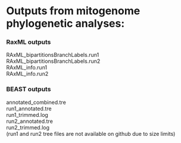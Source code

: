 # Outputs from mitogenome phylogenetic analyses:
### RaxML outputs
RAxML_bipartitionsBranchLabels.run1  
RAxML_bipartitionsBranchLabels.run2  
RAxML_info.run1  
RAxML_info.run2  

### BEAST outputs
annotated_combined.tre  
run1_annotated.tre  
run1_trimmed.log  
run2_annotated.tre  
run2_trimmed.log  
(run1 and run2 tree files are not available on github due to size limits)  
